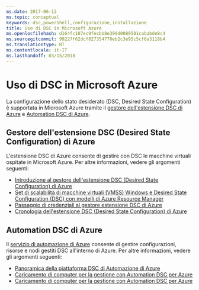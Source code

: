 ```yaml
---
ms.date: 2017-06-12
ms.topic: conceptual
keywords: dsc,powershell,configurazione,installazione
title: Uso di DSC in Microsoft Azure
ms.openlocfilehash: d164fc107ec9fecbb8e399d0089501cababde8c4
ms.sourcegitcommit: 99227f62dcf827354770eb2c3e95c5cf6a3118b4
ms.translationtype: HT
ms.contentlocale: it-IT
ms.lasthandoff: 03/15/2018
---
```

# <a name="using-dsc-on-microsoft-azure"></a>Uso di DSC in Microsoft Azure

La configurazione dello stato desiderato (DSC, Desired State Configuration) è supportata in Microsoft Azure tramite il [gestore dell'estensione DSC di Azure](/azure/virtual-machines/virtual-machines-windows-extensions-dsc-overview) e [Automation DSC di Azure](/azure/automation/automation-dsc-overview).

## <a name="azure-desired-state-configuration-extension-handler"></a>Gestore dell'estensione DSC (Desired State Configuration) di Azure

L'estensione DSC di Azure consente di gestire con DSC le macchine virtuali ospitate in Microsoft Azure. Per altre informazioni, vedere gli argomenti seguenti:

- [Introduzione al gestore dell'estensione DSC (Desired State Configuration) di Azure](/azure/virtual-machines/virtual-machines-windows-extensions-dsc-overview)
- [Set di scalabilità di macchine virtuali (VMSS) Windows e Desired State Configuration (DSC) con modelli di Azure Resource Manager](/azure/virtual-machines/virtual-machines-windows-extensions-dsc-template)
- [Passaggio di credenziali al gestore estensione DSC di Azure](/azure/virtual-machines/virtual-machines-windows-extensions-dsc-credentials)
- [Cronologia dell'estensione DSC (Desired State Configuration) di Azure](azureDscexthistory.md)

## <a name="azure-automation-dsc"></a>Automation DSC di Azure

Il [servizio di automazione di Azure](/services/automation/) consente di gestire configurazioni, risorse e nodi gestiti DSC all'interno di Azure. Per altre informazioni, vedere gli argomenti seguenti:

- [Panoramica della piattaforma DSC di Automazione di Azure](/azure/automation/automation-dsc-overview)
- [Caricamento di computer per la gestione con Automation DSC per Azure](/azure/automation/automation-dsc-getting-started)
- [Caricamento di computer per la gestione con Automation DSC per Azure](/azure/automation/automation-dsc-onboarding)

